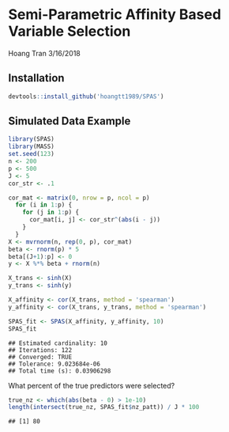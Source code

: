 Semi-Parametric Affinity Based Variable Selection
================
Hoang Tran
3/16/2018

Installation
------------

``` r
devtools::install_github('hoangtt1989/SPAS')
```

Simulated Data Example
----------------------

``` r
library(SPAS)
library(MASS)
set.seed(123)
n <- 200
p <- 500
J <- 5
cor_str <- .1

cor_mat <- matrix(0, nrow = p, ncol = p)
  for (i in 1:p) {
    for (j in 1:p) {
      cor_mat[i, j] <- cor_str^(abs(i - j))
    }
  }
X <- mvrnorm(n, rep(0, p), cor_mat)
beta <- rnorm(p) * 5
beta[(J+1):p] <- 0
y <- X %*% beta + rnorm(n)

X_trans <- sinh(X)
y_trans <- sinh(y)

X_affinity <- cor(X_trans, method = 'spearman')
y_affinity <- cor(X_trans, y_trans, method = 'spearman')

SPAS_fit <- SPAS(X_affinity, y_affinity, 10)
SPAS_fit
```

    ## Estimated cardinality: 10 
    ## Iterations: 122 
    ## Converged: TRUE 
    ## Tolerance: 9.023684e-06 
    ## Total time (s): 0.03906298

What percent of the true predictors were selected?

``` r
true_nz <- which(abs(beta - 0) > 1e-10)
length(intersect(true_nz, SPAS_fit$nz_patt)) / J * 100
```

    ## [1] 80
